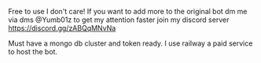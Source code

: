 Free to use I don't care! If you want to add more to the original bot dm me via dms @Yumb01z to get my attention faster join my discord server https://discord.gg/zABQqMNvNa

Must have a mongo db cluster and token ready. I use railway a paid service to host the bot.
